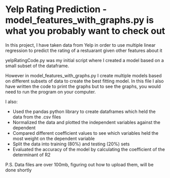 # Yelp Rating Prediction - model_features_with_graphs.py is what you probably want to check out
 
In this project, I have taken data from Yelp in order to use multiple linear regression to predict the rating of a restuarant given other features about it

yelpRatingCode.py was my initial script where I created a model based on a small subset of the dataframe. 

However in model_features_with_graphs.py I create multiple models based on different subsets of data to create the best fitting model. In this file I also have written the code to print the graphs but to see the graphs, you would need to run the program on your computer.

I also:
- Used the pandas python library to create dataframes which held the data from the .csv files
- Normalized the data and plotted the independent variables against the dependent
- Compared different coefficient values to see which variables held the most weight on the dependent variable
- Split the data into training (80%) and testing (20%) sets
- Evaluated the accuracy of the model by calculating the coefficient of the determinant of R2

P.S. Data files are over 100mb, figuring out how to upload them, will be done shortly

